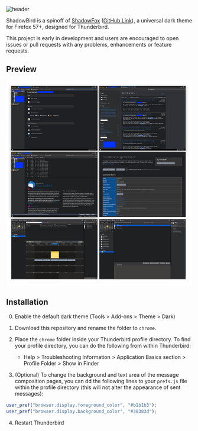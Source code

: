 ![header](.github/header.png)

ShadowBird is a spinoff of [ShadowFox](https://overdodactyl.github.io/ShadowFox/) ([GitHub Link](https://github.com/overdodactyl/ShadowFox)), a universal dark theme for Firefox 57+, designed for Thunderbird.  

This project is early in development and users are encouraged to open issues or pull requests with any problems, enhancements or feature requests.  

## Preview

![preview](.github/preview.png)


## Installation

0. Enable the default dark theme (Tools > Add-ons > Theme > Dark)

1. Download this repository and rename the folder to `chrome`.

2. Place the `chrome` folder inside your Thunderbird profile directory. To find your profile directory, you can do the following from within Thunderbird:

	- Help > Troubleshooting Information > Application Basics section > Profile Folder > Show in Finder

3. (Optional) To change the background and text area of the message composition pages, you can dd the following lines to your `prefs.js` file within the profile directory (this will not alter the appearance of sent messages):

```js
user_pref("browser.display.foreground_color", "#b1b1b3");
user_pref("browser.display.background_color", "#38383d");
```

4. Restart Thunderbird
